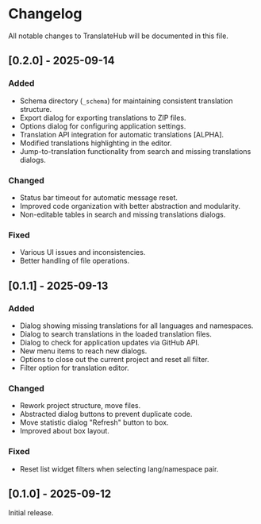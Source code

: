 # Changelog

All notable changes to TranslateHub will be documented in this file.

## [0.2.0] - 2025-09-14

### Added
- Schema directory (`_schema`) for maintaining consistent translation structure.
- Export dialog for exporting translations to ZIP files.
- Options dialog for configuring application settings.
- Translation API integration for automatic translations [ALPHA].
- Modified translations highlighting in the editor.
- Jump-to-translation functionality from search and missing translations dialogs.

### Changed
- Status bar timeout for automatic message reset.
- Improved code organization with better abstraction and modularity.
- Non-editable tables in search and missing translations dialogs.

### Fixed
- Various UI issues and inconsistencies.
- Better handling of file operations.

## [0.1.1] - 2025-09-13

### Added
- Dialog showing missing translations for all languages and namespaces.
- Dialog to search translations in the loaded translation files.
- Dialog to check for application updates via GitHub API.
- New menu items to reach new dialogs.
- Options to close out the current project and reset all filter.
- Filter option for translation editor.

### Changed
- Rework project structure, move files.
- Abstracted dialog buttons to prevent duplicate code.
- Move statistic dialog "Refresh" button to box.
- Improved about box layout.

### Fixed
- Reset list widget filters when selecting lang/namespace pair.

## [0.1.0] - 2025-09-12

Initial release.
